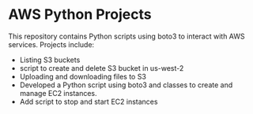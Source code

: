 # AWS Python Projects
This repository contains Python scripts using boto3 to interact with AWS services. Projects include:
- Listing S3 buckets
- script to create and delete S3 bucket in us-west-2
- Uploading and downloading files to S3
- Developed a Python script using boto3 and classes to create and manage EC2 instances.
- Add script to stop and start EC2 instances
